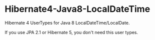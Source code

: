 # Hibernate4-Java8-LocalDateTime

Hibernate 4 UserTypes for Java 8 LocalDateTime/LocalDate.

If you use JPA 2.1 or Hibernate 5, you don't need this user types.

